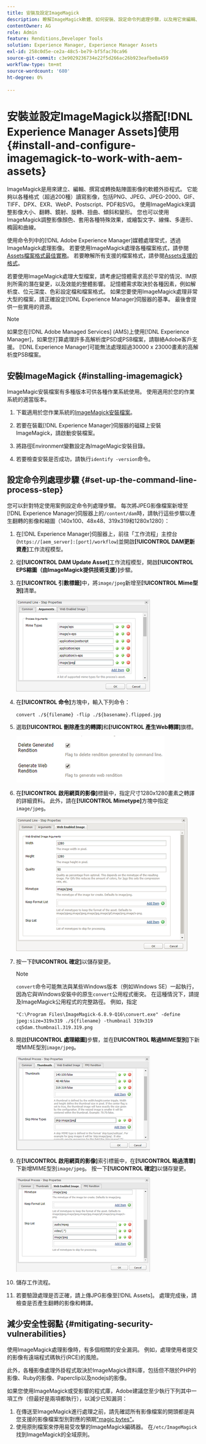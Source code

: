 ```yaml
---
title: 安裝及設定ImageMagick
description: 瞭解ImageMagick軟體、如何安裝、設定命令列處理步驟，以及用它來編輯、撰寫和從影像產生縮圖。
contentOwner: AG
role: Admin
feature: Renditions,Developer Tools
solution: Experience Manager, Experience Manager Assets
exl-id: 258c0d5e-ce2a-48c5-be79-bf5fac70ca96
source-git-commit: c3e9029236734e22f5d266ac26b923eafbe0a459
workflow-type: tm+mt
source-wordcount: '680'
ht-degree: 0%

---
```


# 安裝並設定ImageMagick以搭配[!DNL Experience Manager Assets]使用 {#install-and-configure-imagemagick-to-work-with-aem-assets}

ImageMagick是用來建立、編輯、撰寫或轉換點陣圖影像的軟體外掛程式。 它能夠以各種格式（超過200種）讀寫影像，包括PNG、JPEG、JPEG-2000、GIF、TIFF、DPX、EXR、WebP、Postscript、PDF和SVG。 使用ImageMagick來調整影像大小、翻轉、鏡射、旋轉、扭曲、傾斜和變形。 您也可以使用ImageMagick調整影像顏色、套用各種特殊效果，或繪製文字、線條、多邊形、橢圓和曲線。

使用命令列中的[!DNL Adobe Experience Manager]媒體處理常式，透過ImageMagick處理影像。 若要使用ImageMagick處理各種檔案格式，請參閱[Assets檔案格式最佳實務](/help/assets/assets-file-format-best-practices.md)。 若要瞭解所有支援的檔案格式，請參閱[Assets支援的格式](/help/assets/assets-formats.md)。

若要使用ImageMagick處理大型檔案，請考慮記憶體需求高於平常的情況、IM原則所需的潛在變更，以及效能的整體影響。 記憶體需求取決於各種因素，例如解析度、位元深度、色彩設定檔和檔案格式。 如果您要使用ImageMagick處理非常大型的檔案，請正確設定[!DNL Experience Manager]伺服器的基準。 最後會提供一些實用的資源。

>[!NOTE]
>
>如果您在[!DNL Adobe Managed Services] (AMS)上使用[!DNL Experience Manager]，如果您打算處理許多高解析度PSD或PSB檔案，請聯絡Adobe客戶支援。 [!DNL Experience Manager]可能無法處理超過30000 x 23000畫素的高解析度PSB檔案。

## 安裝ImageMagick {#installing-imagemagick}

ImageMagic安裝檔案有多種版本可供各種作業系統使用。 使用適用於您的作業系統的適當版本。

1. 下載適用於您作業系統的[ImageMagick安裝檔案](https://www.imagemagick.org/script/download.php)。
1. 若要在裝載[!DNL Experience Manager]伺服器的磁碟上安裝ImageMagick，請啟動安裝檔案。

1. 將路徑Environment變數設定為ImageMagic安裝目錄。
1. 若要檢查安裝是否成功，請執行`identify -version`命令。

## 設定命令列處理步驟 {#set-up-the-command-line-process-step}

您可以針對特定使用案例設定命令列處理步驟。 每次將JPEG影像檔案新增至[!DNL Experience Manager]伺服器上的`/content/dam`時，請執行這些步驟以產生翻轉的影像和縮圖（140x100、48x48、319x319和1280x1280）：

1. 在[!DNL Experience Manager]伺服器上，前往「工作流程」主控台(`https://[aem_server]:[port]/workflow`)並開啟&#x200B;**[!UICONTROL DAM更新資產]**&#x200B;工作流程模型。
1. 從&#x200B;**[!UICONTROL DAM Update Asset]**&#x200B;工作流程模型，開啟&#x200B;**[!UICONTROL EPS縮圖（由ImageMagick提供技術支援）]**&#x200B;步驟。
1. 在&#x200B;**[!UICONTROL 引數標籤]**&#x200B;中，將`image/jpeg`新增至&#x200B;**[!UICONTROL Mime型別]**&#x200B;清單。

   ![mime_types_jpeg](assets/mime_types_jpeg.png)

1. 在&#x200B;**[!UICONTROL 命令]**&#x200B;方塊中，輸入下列命令：

   `convert ./${filename} -flip ./${basename}.flipped.jpg`

1. 選取&#x200B;**[!UICONTROL 刪除產生的轉譯]**&#x200B;和&#x200B;**[!UICONTROL 產生Web轉譯]**&#x200B;旗標。

   ![select_flags](assets/select_flags.png)

1. 在&#x200B;**[!UICONTROL 啟用網頁的影像]**&#x200B;標籤中，指定尺寸1280x1280畫素之轉譯的詳細資料。 此外，請在&#x200B;**[!UICONTROL Mimetype]**&#x200B;方塊中指定`image/jpeg`。

   ![web_enabled_image](assets/web_enabled_image.png)

1. 按一下&#x200B;**[!UICONTROL 確定]**&#x200B;以儲存變更。

   >[!NOTE]
   >
   >`convert`命令可能無法與某些Windows版本（例如Windows SE）一起執行，因為它與Windows安裝中的原生`convert`公用程式衝突。 在這種情況下，請提及ImageMagick公用程式的完整路徑。 例如，指定
   >
   >
   >`"C:\Program Files\ImageMagick-6.8.9-Q16\convert.exe" -define jpeg:size=319x319 ./${filename} -thumbnail 319x319 cq5dam.thumbnail.319.319.png`

1. 開啟&#x200B;**[!UICONTROL 處理縮圖]**&#x200B;步驟，並在&#x200B;**[!UICONTROL 略過MIME型別]**&#x200B;下新增MIME型別`image/jpeg`。

   ![skip_mime_types](assets/skip_mime_types.png)

1. 在&#x200B;**[!UICONTROL 啟用網頁的影像]**&#x200B;索引標籤中，在&#x200B;**[!UICONTROL 略過清單]**&#x200B;下新增MIME型別`image/jpeg`。 按一下&#x200B;**[!UICONTROL 確定]**&#x200B;以儲存變更。

   ![web_enabled](assets/web_enabled.png)

1. 儲存工作流程。

1. 若要驗證處理是否正確，請上傳JPG影像至[!DNL Assets]。 處理完成後，請檢查是否產生翻轉的影像和轉譯。

## 減少安全性弱點 {#mitigating-security-vulnerabilities}

使用ImageMagick處理影像時，有多個相關的安全漏洞。 例如，處理使用者提交的影像有遠端程式碼執行(RCE)的風險。

此外，各種影像處理外掛程式取決於ImageMagick資料庫，包括但不限於PHP的影像、Ruby的影像、Paperclip以及nodejs的影像。

如果您使用ImageMagick或受影響的程式庫，Adobe建議您至少執行下列其中一項工作（但最好是兩項都執行），以減少已知漏洞：

1. 在傳送至ImageMagick進行處理之前，請先確認所有影像檔案的開頭都是與您支援的影像檔案型別對應的預期[&quot;magic bytes&quot;](https://en.wikipedia.org/wiki/List_of_file_signatures)。
1. 使用原則檔案來停用易受攻擊的ImageMagick編碼器。 在`/etc/ImageMagick`找到ImageMagick的全域原則。
